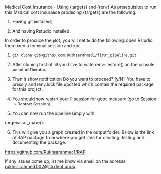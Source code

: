Medical Cost Insurance - Using {targets} and {renv}
As prerequisites to run this Medical cost insurance producing {targets} are the following:

1. Having git installed;

2. And having Rstudio installed.

In order to produce the plot, you will net to do the following: open Rstudio then open a terminal session and run:

1.     git clone git@github.com:Rukhsarahmed1/first_pipeline.git

2. After cloning first of all you have to write renv::restore() 
    on the console panel of Rstudio.
     
3. Then it show notification Do you want to proceed? [y/N]: You have to press y and renv.lock file updated which contain the required package for this project.


4. You should now restart your R session for good measure (go to Session -> Restart Session).

5. You can now run the pipeline simply with

targets::tar_make().

6. This will give you a graph created in the output folder.
Below is the link of RAP package from where you get idea for creating, testing and documenting the package.

https://github.com/Rukhsarahmed1/RAP

If any issues come up, let me know via email on the adresse: rukhsar.ahmed.002@student.uni.lu.
